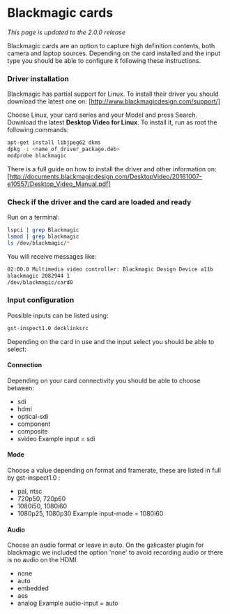 
Blackmagic cards
================

*This page is updated to the 2.0.0 release*

Blackmagic cards are an option to capture high definition contents, both camera and laptop sources. Depending on the card installed and the input type you should be able to configure it following these instructions.

### Driver installation

Blackmagic has partial support for Linux. To install their driver you should download the latest one on:
[http://www.blackmagicdesign.com/support/]

Choose Linux, your card series and your Model and press Search. Download the latest **Desktop Video for Linux**.
To install it, run as root the following commands:

```bash
apt-get install libjpeg62 dkms
dpkg -i <name_of_driver_package.deb>
modprobe blackmagic
```
There is a full guide on how to install the driver and other information on:
[http://documents.blackmagicdesign.com/DesktopVideo/20161007-e10557/Desktop_Video_Manual.pdf]

### Check if the driver and the card are loaded and ready
Run on a terminal:
```bash
lspci | grep Blackmagic
lsmod | grep blackmagic
ls /dev/blackmagic/*
```
You will receive messages like:
```bash
02:00.0 Multimedia video controller: Blackmagic Design Device a11b
blackmagic 2082944 1
/dev/blackmagic/card0
```
### Input configuration
Possible inputs can be listed using:
```bash
gst-inspect1.0 decklinksrc
```
Depending on the card in use and the input select you should be able to select:

#### Connection
Depending on your card connectivity you should be able to choose between:
* sdi
* hdmi
* optical-sdi
* component
* composite
* svideo
Example input = sdi

#### Mode
Choose a value depending on format and framerate, these are listed in full by gst-inspect1.0 :
* pal, ntsc
* 720p50, 720p60
* 1080i50, 1080i60
* 1080p25, 1080p30
Example input-mode = 1080i60

#### Audio
Choose an audio format or leave in auto. On the galicaster plugin for blackmagic we included the option 'none' to avoid recording audio or there is no audio on the HDMI.
* none
* auto
* embedded
* aes
* analog
Example audio-input = auto
